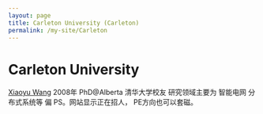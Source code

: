 ```yaml
---
layout: page
title: Carleton University (Carleton)
permalink: /my-site/Carleton
---
```

# Carleton University


[Xiaoyu Wang](http://www.doe.carleton.ca/~xiaoyuw/index.html) 2008年 PhD@Alberta 清华大学校友 研究领域主要为
智能电网 分布式系统等 偏 PS。网站显示正在招人， PE方向也可以套磁。

